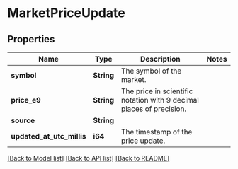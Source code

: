 # MarketPriceUpdate

## Properties

Name | Type | Description | Notes
------------ | ------------- | ------------- | -------------
**symbol** | **String** | The symbol of the market. | 
**price_e9** | **String** | The price in scientific notation with 9 decimal places of precision. | 
**source** | **String** |  | 
**updated_at_utc_millis** | **i64** | The timestamp of the price update. | 

[[Back to Model list]](../README.md#documentation-for-models) [[Back to API list]](../README.md#documentation-for-api-endpoints) [[Back to README]](../README.md)


